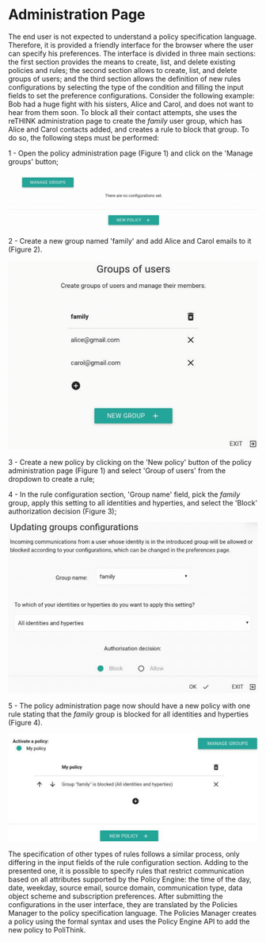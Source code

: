 # Administration Page

The end user is not expected to understand a policy specification language. Therefore, it is provided a friendly interface for the browser where the user can specify his preferences. The interface is divided in three main sections: the first section provides the means to create, list, and delete existing policies and rules; the second section allows to create, list, and delete groups of users; and the third section allows the definition of new rules configurations by selecting the type of the condition and filling the input fields to set the preference configurations. Consider the following example: Bob had a huge fight with his sisters, Alice and Carol, and does not want to hear from them soon. To block all their contact attempts, she uses the reTHINK administration page to create the *family* user group, which has Alice and Carol contacts added, and creates a rule to block that group. To do so, the following steps must be performed:

1 - Open the policy administration page (Figure 1) and click on the 'Manage groups' button;

![Figure 1: Policy administration page](figures/gui_home.png)

2 - Create a new group named 'family' and add Alice and Carol emails to it (Figure 2).

![Figure 2: Groups management section](figures/gui_group.png)

3 - Create a new policy by clicking on the 'New policy' button of the policy administration page (Figure 1) and select 'Group of users' from the dropdown to create a rule;

4 - In the rule configuration section, 'Group name' field, pick the *family* group, apply this setting to all identities and hyperties, and select the 'Block' authorization decision (Figure 3);

![Figure 3: Rule configuration section](figures/gui_rule.png)

5 - The policy administration page now should have a new policy with one rule stating that the *family* group is blocked for all identities and hyperties (Figure 4).

![Figure 4: Policy administration page after creating the policy](figures/gui_home2.png)

The specification of other types of rules follows a similar process, only differing in the input fields of the rule configuration section. Adding to the presented one, it is possible to specify rules that restrict communication based on all attributes supported by the Policy Engine: the time of the day, date, weekday, source email, source domain, communication type, data object scheme and subscription preferences. After submitting the configurations in the user interface, they are translated by the Policies Manager to the policy specification language. The Policies Manager creates a policy using the formal syntax and uses the Policy Engine API to add the new policy to PoliThink.
